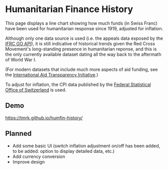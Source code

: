 # Humanitarian Finance History

This page displays a line chart showing how much funds (in Swiss Franc) have been used for humanitarian response since 1919, adjusted for inflation.

Although only one data source is used (i.e. the appeals data exposed by the [IFRC GO API](https://goadmin.ifrc.org/docs/#api-v2-appeal-list)), it is still indicative of historical trends given the Red Cross Movement's long-standing presence in humanitarian reponse, and this is the only currently available dataset dating all the way back to the aftermath of World War I. 

(For modern datasets that include much more aspects of aid funding, see the 
[International Aid Transparency Initiative](https://github.com/IATI).)

To adjust for inflation, the CPI data published by the [Federal Statistical Office of Switzerland](https://www.bfs.admin.ch/asset/de/cc-d-05.02.08) is used.

## Demo

https://tmrk.github.io/humfin-history/

## Planned

* Add some basic UI (switch inflation adjustment on/off has been added, to be added: option to display detailed data, etc.)
* Add currency conversion
* Improve design